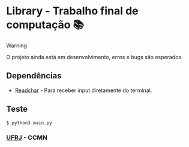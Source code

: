 # Library - Trabalho final de computação 📚

> [!WARNING]
> O projeto ainda está em desenvolvimento, erros e bugs são esperados.

## Dependências
- [Readchar](https://pypi.org/project/readchar/) - Para receber input diretamente do terminal.

## Teste

```console
$ python3 main.py
```

### [UFRJ](https://ufrj.br/) - CCMN
